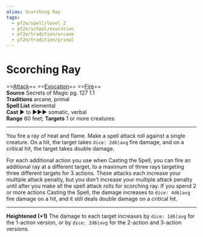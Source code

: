 ```yaml
---
alias: Scorching Ray
tags:
  - pf2e/spell/level_2
  - pf2e/school/evocation
  - pf2e/tradition/arcane
  - pf2e/tradition/primal
---
```


# Scorching Ray

==[Attack](../../../Traits/Attack.md)== ==[Evocation](../../../Traits/Evocation.md)== ==[Fire](../../../Traits/Fire.md)==  
__Source__ Secrets of Magic pg. 127 1.1  
**Traditions** arcane, primal  
**Spell List** elemental  
**Cast** ► to ►►► somatic, verbal  
**Range** 60 feet; **Targets** 1 or more creatures

---

You fire a ray of heat and flame. Make a spell attack roll against a single creature. On a hit, the target takes `dice: 2d6|avg` fire damage, and on a critical hit, the target takes double damage.

For each additional action you use when Casting the Spell, you can fire an additional ray at a different target, to a maximum of three rays targeting three different targets for 3 actions. These attacks each increase your multiple attack penalty, but you don't increase your multiple attack penalty until after you make all the spell attack rolls for scorching ray. If you spend 2 or more actions Casting the Spell, the damage increases to `dice: 4d6|avg` fire damage on a hit, and it still deals double damage on a critical hit.

<hr>

**Heightened (+1)** The damage to each target increases by `dice: 1d6|avg` for the 1-action version, or by `dice: 2d6|avg` for the 2-action and 3-action versions.
